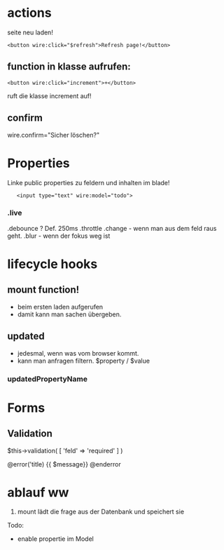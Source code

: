 #


# actions

seite neu laden!

`<button wire:click="$refresh">Refresh page!</button>`

## function in klasse aufrufen:

`<button wire:click="increment">+</button>`

ruft die klasse increment auf!

## confirm

wire.confirm="Sicher löschen?"

# Properties

Linke public properties zu feldern und inhalten im blade!

`    <input type="text" wire:model="todo">
`

### .live

.debounce ? Def. 250ms
.throttle 
.change - wenn man aus dem feld raus geht. 
.blur - wenn der fokus weg ist


# lifecycle hooks
## mount function!

- beim ersten laden aufgerufen
- damit kann man sachen übergeben.

## updated
- jedesmal, wenn was vom browser kommt.
- kann man anfragen filtern.
    $property / $value

### updatedPropertyName



# Forms

## Validation

$this->validation(
    [
        'feld' => 'required'
    ]
)


@error('title) {{ $message}} @enderror


# ablauf ww

1. mount lädt die frage aus der Datenbank und speichert sie


Todo:
- enable propertie im Model

